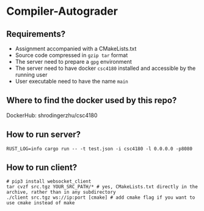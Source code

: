 # Compiler-Autograder

## Requirements?

- Assignment accompanied with a CMakeLists.txt
- Source code compressed in `gzip tar` format
- The server need to prepare a `gpg` environment
- The server need to have docker `csc4180` installed and accessible by the running user
- User executable need to have the name `main`

## Where to find the docker used by this repo?

DockerHub: shrodingerzhu/csc4180

## How to run server?

```
RUST_LOG=info cargo run -- -t test.json -i csc4180 -l 0.0.0.0 -p8080
```

## How to run client?

```
# pip3 install websocket_client
tar cvzf src.tgz YOUR_SRC_PATH/* # yes, CMakeLists.txt directly in the archive, rather than in any subdirectory
./client src.tgz ws://ip:port [cmake] # add cmake flag if you want to use cmake instead of make
```
